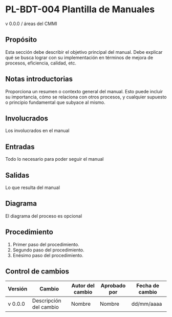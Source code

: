 # PL-BDT-004 Plantilla de Manuales

v 0.0.0 / áreas del CMMI

## Propósito

Esta sección debe describir el objetivo principal del manual. Debe explicar qué se busca lograr con su implementación en términos de mejora de procesos, eficiencia, calidad, etc.

## Notas introductorias

Proporciona un resumen o contexto general del manual. Esto puede incluir su importancia, cómo se relaciona con otros procesos, y cualquier supuesto o principio fundamental que subyace al mismo.

## Involucrados

Los involucrados en el manual

## Entradas

Todo lo necesario para poder seguir el manual

## Salidas

Lo que resulta del manual

## Diagrama

El diagrama del proceso es opcional

## Procedimiento

1. Primer paso del procedimiento.
2. Segundo paso del procedimiento.
3. Enésimo paso del procedimiento.

## Control de cambios

| Versión | Cambio                 | Autor del cambio | Aprobado por | Fecha de cambio |
| ------- | ---------------------- | ---------------- | ------------ | --------------- |
| v 0.0.0 | Descripción del cambio | Nombre           | Nombre       | dd/mm/aaaa      |
